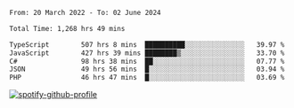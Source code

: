 <!--START_SECTION:waka-->

```txt
From: 20 March 2022 - To: 02 June 2024

Total Time: 1,268 hrs 49 mins

TypeScript        507 hrs 8 mins  ██████████░░░░░░░░░░░░░░░   39.97 %
JavaScript        427 hrs 39 mins ████████▒░░░░░░░░░░░░░░░░   33.70 %
C#                98 hrs 38 mins  ██░░░░░░░░░░░░░░░░░░░░░░░   07.77 %
JSON              49 hrs 56 mins  █░░░░░░░░░░░░░░░░░░░░░░░░   03.94 %
PHP               46 hrs 47 mins  █░░░░░░░░░░░░░░░░░░░░░░░░   03.69 %
```

<!--END_SECTION:waka-->
[![spotify-github-profile](https://spotify-github-profile.vercel.app/api/view?uid=c00zprrvy9xiloa9qnco3hmng&cover_image=true&theme=novatorem&show_offline=false&background_color=121212&bar_color=53b14f&bar_color_cover=false)](https://spotify-github-profile.vercel.app/api/view?uid=c00zprrvy9xiloa9qnco3hmng&redirect=true)



